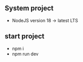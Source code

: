 ## System project 
  - NodeJS version 18 -> latest LTS
## start project 
  - npm i 
  - npm run dev

